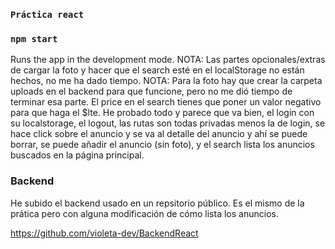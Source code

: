 ### `Práctica react`

### `npm start`

Runs the app in the development mode.
NOTA: Las partes opcionales/extras de cargar la foto y hacer que el search esté en el localStorage no están hechos, no me ha dado tiempo.
NOTA: Para la foto hay que crear la carpeta uploads en el backend para que funcione, pero no me dió tiempo de terminar esa parte.
El price en el search tienes que poner un valor negativo para que haga el $lte. He probado todo y parece que va bien, el login con su localstorage, el logout, las rutas son todas privadas menos la de login, se hace click sobre el anuncio y se va al detalle del anuncio y ahí se puede borrar, se puede añadir el anuncio (sin foto), y el search lista los anuncios buscados en la página principal.

### Backend

He subido el backend usado en un repsitorio público. Es el mismo de la prática pero con alguna modificación de cómo lista los anuncios.

https://github.com/violeta-dev/BackendReact
